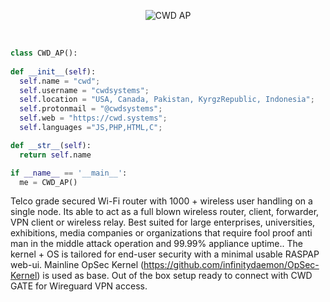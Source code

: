  <p align="center">
 <picture>
    <source media="(prefers-color-scheme: dark)" srcset="https://cwd.systems/img/cwd-ap.png">
    <img src="https://cwd.systems/img/cwd-ap.png"  alt="CWD AP">
  </picture>
  </p>
  <br>
  
  ```python
class CWD_AP():
    
  def __init__(self):
    self.name = "cwd";
    self.username = "cwdsystems";
    self.location = "USA, Canada, Pakistan, KyrgzRepublic, Indonesia";
    self.protonmail = "@cwdsystems";
    self.web = "https://cwd.systems";
    self.languages ="JS,PHP,HTML,C";
  
  def __str__(self):
    return self.name

if __name__ == '__main__':
    me = CWD_AP()
```
  
Telco grade secured Wi-Fi router with 1000 + wireless user handling on a single node. Its able to act as a full blown wireless router, client, forwarder, VPN client or wireless relay. Best suited for large enterprises, universities, exhibitions, media companies or organizations that require fool proof anti man in the middle attack operation and 99.99% appliance uptime.. The kernel + OS is tailored for end-user security with a minimal usable RASPAP web-ui. Mainline OpSec Kernel (https://github.com/infinitydaemon/OpSec-Kernel) is used as base. Out of the box setup ready to connect with CWD GATE for Wireguard VPN access.
